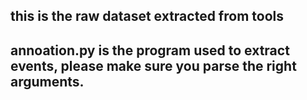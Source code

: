 ## this is the raw dataset extracted from tools
## annoation.py is the program used to extract events, please make sure you parse the right arguments.